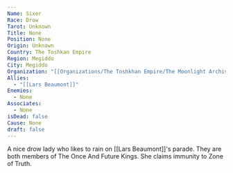 ```yaml
---
Name: Sixer
Race: Drow
Tarot: Unknown
Title: None
Position: None
Origin: Unknown
Country: The Toshkan Empire
Region: Megiddo
City: Megiddo
Organization: "[[Organizations/The Toshkhan Empire/The Moonlight Archives/The Moonlight Archives]]"
Allies:
  - "[[Lars Beaumont]]"
Enemies:
  - None
Associates:
  - None
isDead: false
Cause: None
draft: false
---
```

A nice drow lady who likes to rain on [[Lars Beaumont]]'s parade. They are both members of The Once And Future Kings. She claims immunity to Zone of Truth.

